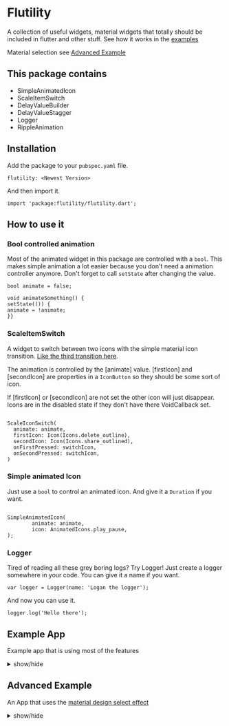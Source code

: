 # Flutility

A collection of useful widgets, material widgets that totally should be included in flutter and other stuff. See how it works in the [examples](##Examples)

Material selection see [Advanced Example](#AdvancedExample)



## This package contains

- SimpleAnimatedIcon
- ScaleItemSwitch
- DelayValueBuilder
- DelayValueStagger
- Logger
- RippleAnimation

## Installation

Add the package to your `pubspec.yaml` file.

```[dart]
flutility: <Newest Version>
```

And then import it.

```[dart]
import 'package:flutility/flutility.dart';
```

## How to use it

### Bool controlled animation

Most of the animated widget in this package are controlled with a `bool`.
This makes simple animation a lot easier because you don't need a animation controller anymore.
Don't forget to call `setState` after changing the value.

```[dart]
bool animate = false;

void animateSomething() {
setState(()) {
animate = !animate;
}}
```


### ScaleItemSwitch

A widget to switch between two icons with the simple material icon transition. [Like the third transition here](https://kstatic.googleusercontent.com/files/b1f75f6411f22085feac9d957c977d65afc67c4850878bd4f4268f350e3eb3c500f7926fd207ea2c4453222cc6ce76f1ba8dc998c7f63e1bee5c629948d40518).

The animation is controlled by the [animate] value. [firstIcon] and [secondIcon] are properties in a `IconButton` so they should be some sort of icon.

If [firstIcon] or [secondIcon] are not set the other icon will just disappear.
Icons are in the disabled state if they don't have there VoidCallback set.

```[dart]

ScaleIconSwitch(
  animate: animate,
  firstIcon: Icon(Icons.delete_outline),
  secondIcon: Icon(Icons.share_outlined),
  onFirstPressed: switchIcon,
  onSecondPressed: switchIcon,
)
```

### Simple animated Icon

Just use a `bool` to control an animated icon.
And give it a `Duration` if you want.

```[dart]

SimpleAnimatedIcon(
        animate: animate,
        icon: AnimatedIcons.play_pause,
);
```
### Logger

Tired of reading all these grey boring logs? Try Logger!
Just create a logger somewhere in your code. You can give it a name if you want.

```[dart]
var logger = Logger(name: 'Logan the logger');
```

And now you can use it.

```[dart]
logger.log('Hello there');
```


## Example App

Example app that is using most of the features

<details markdown='1'><summary>show/hide</summary>

```[dart]
import 'package:flutter/material.dart';
import 'package:flutter_util/flutter_util.dart';

import 'app_bar_page.dart';

void main() {
  runApp(MyApp());
}

class MyApp extends StatelessWidget {
  // This widget is the root of your application.
  @override
  Widget build(BuildContext context) {
    return MaterialApp(
      title: 'Flutter Demo',
      theme: ThemeData(
        primarySwatch: Colors.blue,
        visualDensity: VisualDensity.adaptivePlatformDensity,
      ),
      home: HomePage(),
    );
  }
}

class HomePage extends StatefulWidget {
  @override
  _HomePageState createState() => _HomePageState();
}

class _HomePageState extends State<HomePage> {
  bool animate = false;

  //Using the logger
  void useLogger() {
    Logger logger = Logger(name: 'Dieter the logger');
    logger.log('Hello there!');

    logger.logInfo('This is a info message');

    var list = ['hello', 'there'];
    logger.logRich(list, 'This is a rich message');
  }

//Controlls the animation bool
  void setAnimation() {
    setState(() {
      animate = !animate;
    });
  }

  Widget _simpleAnimatedIcon() => SimpleAnimatedIcon(
        animate: animate,
        icon: AnimatedIcons.play_pause,
      );

  Widget _scaleItemSwitch() => Row(
        mainAxisAlignment: MainAxisAlignment.center,
        children: [
          ScaleIconSwitch(
            animate: animate,
            firstIcon: Icon(Icons.share_outlined),
            secondIcon: Icon(Icons.delete_outline),
            // giving the icons a on pressed function so they are not in the disabled state.
            onFirstPressed: () {},
            onSecondPressed: () {},
          ),
          //Just lets the icon disappear
          ScaleIconSwitch(
            animate: animate, duration: Duration(milliseconds: 500),
            firstIcon: Icon(Icons.add_a_photo_outlined),

            // giving the icons a on pressed function so they are not in the disabled state.
            onFirstPressed: () {},
          ),
        ],
      );

  @override
  Widget build(BuildContext context) {
    return Scaffold(
      appBar: AppBar(title: Text('HomePage')),
      body: Center(
        child: Column(
          children: [
            RaisedButton(
              onPressed: setAnimation,
              child: Text('Animate it'),
            ),
            Text('Simple animated icon'),
            _simpleAnimatedIcon(),
            Text('ScaleIconSwitch'),
            _scaleItemSwitch(),
            RaisedButton(
              onPressed: useLogger,
              child: Text('Hello logger'),
            ),
            RaisedButton(
              onPressed: () => Navigator.of(context).push(MaterialPageRoute(
                  builder: (BuildContext context) => AppBarPage())),
              child: Text('Advanced example'),
            ),
          ],
        ),
      ),
    );
  }
}

```

</details>




## Advanced Example

An App that uses the [material design select effect](https://material.io/design/interaction/selection.html#item-selection)

<details markdown='1'><summary>show/hide</summary>

```[dart]

import 'package:flutter/material.dart';

import 'package:flutter_util/flutter_util.dart';

class AppBarPage extends StatefulWidget {
  @override
  _AppBarPageState createState() => _AppBarPageState();
}

class _AppBarPageState extends State<AppBarPage> {
  //We are using a logger here
  Logger logger = Logger();
  //If the item is selected animate will be set to true.
  bool animate = false;

  @override
  Widget build(BuildContext context) {
    Widget _appBar() => SliverAppBar(
          pinned: true,

          title: Text(
            animate ? '1 item selected' : 'Advanced example',
            style: TextStyle(color: animate ? Colors.white : Colors.black),
          ),

          backgroundColor: Colors.white,
          leading: Center(
            child: IconButton(
              onPressed: () {
                setState(() {
                  if (animate) {
                    animate = false;
                    logger.log('Selection cancelled');
                  }
                });
              },
              icon: SimpleAnimatedIcon(
                animate: animate,
                color: animate ? Colors.white : Colors.black,
                icon: AnimatedIcons.menu_close,
              ),
            ),
          ),
          actions: [
            ScaleIconSwitch(
              animate: animate,
              secondIcon: Icon(
                Icons.share_outlined,
                color: Colors.white,
              ),
              onSecondPressed: () => logger.log('Share!'),
            ),
            ScaleIconSwitch(
              animate: animate,
              firstIcon: Icon(Icons.info_outline_rounded, color: Colors.black),
              secondIcon: Icon(
                Icons.delete_outline_outlined,
                color: Colors.white,
              ),
              onFirstPressed: () => logger.logInfo('Info!'),
              onSecondPressed: () => logger.log('Delete!'),
            ),
          ],
          //Put the RippleAnimation in the flexibleSpace
          flexibleSpace: Container(
            child: RippleAnimation(
              animate: animate,
              duration: Duration(milliseconds: 260),
              // Offset so it looks like it starts at the bottom
              offsetY: 90,
              offsetX: 40,
              rippleColor: Colors.deepPurpleAccent[400],
              //If backgroundColor is not set it will be set transparent
              height: 56,
            ),
          ),
        );

    return Scaffold(
      backgroundColor: Colors.white,
      body: NestedScrollView(
        headerSliverBuilder: (context, innerBoxIsScrolled) => [_appBar()],
        body: Column(
          children: [
            CheckboxListTile(
              activeColor: Colors.deepPurpleAccent[400],
              value: animate,
              controlAffinity: ListTileControlAffinity.leading,
              title: Text('Something you can select'),
              subtitle: Text('For a cool effect'),
              onChanged: (bool value) {
                setState(
                  () {
                    animate = value;
                  },
                );
              },
            )
          ],
        ),
      ),
    );
  }
}
```


</details>
